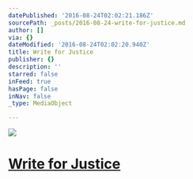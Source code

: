 ```yaml
---
datePublished: '2016-08-24T02:02:21.186Z'
sourcePath: _posts/2016-08-24-write-for-justice.md
author: []
via: {}
dateModified: '2016-08-24T02:02:20.940Z'
title: Write for Justice
publisher: {}
description: ''
starred: false
inFeed: true
hasPage: false
inNav: false
_type: MediaObject

---
```

![](https://the-grid-user-content.s3-us-west-2.amazonaws.com/17c1f86b-9489-4836-8cfc-9219c2c2720c.jpg)

# [Write for Justice][0]

[0]: http://www.queermenno.wordpress.com/